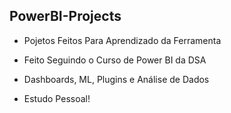 ## PowerBI-Projects

* Pojetos Feitos Para Aprendizado da Ferramenta

* Feito Seguindo o Curso de Power BI da DSA

* Dashboards, ML, Plugins e Análise de Dados

* Estudo Pessoal!

